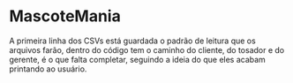 # MascoteMania

A primeira linha dos CSVs está guardada o padrão de leitura que os arquivos farão, dentro do código tem o caminho do cliente, do tosador e do gerente, é o que falta completar, seguindo a ideia do que eles acabam printando ao usuário.
